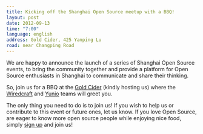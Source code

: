 ```yaml
---
title: Kicking off the Shanghai Open Source meetup with a BBQ!
layout: post
date: 2012-09-13
time: "7:00"
language: english
address: Gold Cider, 425 Yanping Lu
road: near Changping Road
---
```


We are happy to announce the launch of a series of Shanghai Open Source events, to bring the community together and provide a platform for Open Source enthusiasts in Shanghai to communicate and share their thinking.

So, join us for a BBQ at the [Gold Cider](http://www.goldcider.com) (kindly hosting us) where the [Wiredcraft](http://wiredcraft.com/) and [Yunio](http://beta.yunio.com) teams will greet you.

The only thing you need to do is to join us! If you wish to help us or contribute to this event or future ones, let us know. If you love Open Source, are eager to know more open source people while enjoying nice food, simply [sign up](http://eepurl.com/o9bBz) and join us!